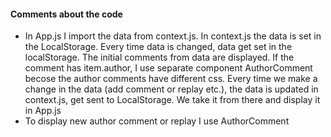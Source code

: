 #### Comments about the code

- In App.js I import the data from context.js. In context.js the data is set in the LocalStorage. Every time data is changed, data get set in the localStorage.
  The initial comments from data are displayed. If the comment has item.author, I use separate component AuthorComment becose the author comments have different css.
  Every time we make a change in the data (add comment or replay etc.), the data is updated in context.js, get sent to LocalStorage. We take it from there and display it in App.js
- To display new author comment or replay I use AuthorComment
